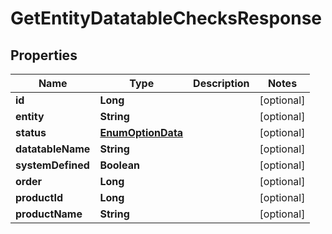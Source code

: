 
# GetEntityDatatableChecksResponse

## Properties
Name | Type | Description | Notes
------------ | ------------- | ------------- | -------------
**id** | **Long** |  |  [optional]
**entity** | **String** |  |  [optional]
**status** | [**EnumOptionData**](EnumOptionData.md) |  |  [optional]
**datatableName** | **String** |  |  [optional]
**systemDefined** | **Boolean** |  |  [optional]
**order** | **Long** |  |  [optional]
**productId** | **Long** |  |  [optional]
**productName** | **String** |  |  [optional]




